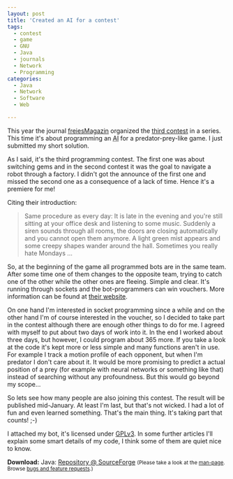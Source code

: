 ```yaml
---
layout: post
title: 'Created an AI for a contest'
tags:
  - contest
  - game
  - GNU
  - Java
  - journals
  - Network
  - Programming
categories:
  - Java
  - Network
  - Software
  - Web

---
```


This year the journal <a href="http://www.freiesmagazin.de/">freiesMagazin</a> organized the <a href="http://www.freiesmagazin.de/third_programming_contest">third contest</a> in a series. This time it's about programming an <abbr title="artificial intelligence">AI</abbr> for a predator-prey-like game. I just submitted my short solution.


As I said, it's the third programming contest. The first one was about switching gems and in the second contest it was the goal to navigate a robot through a factory. I didn't got the announce of the first one and missed the second one as a consequence of a lack of time. Hence it's a premiere for me!

Citing their introduction:

<blockquote>Same procedure as every day: It is late in the evening and you're still sitting at your office desk and listening to some music. Suddenly a siren sounds through all rooms, the doors are closing automatically and you cannot open them anymore. A light green mist appears and some creepy shapes wander around the hall. Sometimes you really hate Mondays …</blockquote>

So, at the beginning of the game all programmed bots are in the same team. After some time one of them changes to the opposite team, trying to catch one of the other while the other ones are fleeing. Simple and clear. It's running through sockets and the bot-programmers can win vouchers. More information can be found at <a href="http://www.freiesmagazin.de/third_programming_contest">their website</a>.

On one hand I'm interested in socket programming since a while and on the other hand I'm of course interested in the voucher, so I decided to take part in the contest although there are enough other things to do for me.
I agreed with myself to put about two days of work into it. In the end I worked about three days, but however, I could program about 365 more. If you take a look at the code it's kept more or less simple and many functions aren't in use. For example I track a motion profile of each opponent, but when I'm predator I don't care about it. It would be more promising to predict a actual position of a prey (for example with neural networks or something like that) instead of searching without any profoundness. But this would go beyond my scope...

So lets see how many people are also joining this contest. The result will be published mid-January. At least I'm last, but that's not wicked. I had a lot of fun and even learned something. That's the main thing.
It's taking part that counts! ;-)

I attached my bot, it's licensed under <a href="http://www.gnu.org/licenses/gpl.html">GPLv3</a>. In some further articles I'll explain some smart details of my code, I think some of them are quiet nice to know.

<div class="download"><strong>Download:</strong>
Java: <a href='http://pipapo.git.sourceforge.net/git/gitweb.cgi?p=pipapo/pipapo;a=tree;f=java/fm-contest;hb=HEAD'>Repository @ SourceForge</a>
<small>(Please take a look at the <a href="/man-page/">man-page</a>. Browse <a href="https://bt.binfalse.de/">bugs and feature requests</a>.)</small>
</div>
